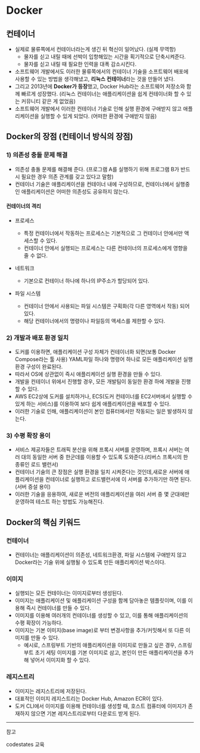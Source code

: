 # Docker
## 컨테이너
* 실제로 물류쪽에서 컨테이너라는게 생긴 뒤 혁신이 일어났다. (실제 무역항)
  * 물자를 싣고 내릴 때에 선박이 입항해있는 시간을 획기적으로 단축시켜준다.
  * 물자를 싣고 내릴 때 필요한 인력을 대폭 감소시킨다.
* 소프트웨어 개발에서도 이러한 물류쪽에서의 컨테이너 기술을 소프트웨어 배포에 사용할 수 있는 방법을 생각해냈고, **리눅스 컨테이너**라는 것을 만들어 냈다.
* 그리고 2013년에 **Docker가 등장**했고, Docker Hub라는 소프트웨어 저장소와 함께 빠르게 성장했다. (리눅스 컨테이너는 애플리케이션을 쉽게 컨테이너화 할 수 있는 커뮤니티 같은 게 없었음)
* 소프트웨어 개발에서 이러한 컨테이너 기술로 인해 실행 환경에 구애받지 않고 애플리케이션을 실행할 수 있게 되었다. (어떠한 환경에 구애받지 않음)

## Docker의 장점 (컨테이너 방식의 장점)
### 1) 의존성 충돌 문제 해결
* 의존성 충돌 문제를 해결해 준다. (프로그램 A를 실행하기 위해 프로그램 B가 반드시 필요한 경우 의존 관계를 갖고 있다고 말함)
* 컨테이너 기술은 애플리케이션을 컨테이너 내에 구성하므로, 컨테이너에서 실행중인 애플리케이션은 어떠한 의존성도 공유하지 않는다.

#### 컨테이너의 격리
* 프로세스
  * 특정 컨테이너에서 작동하는 프로세스는 기본적으로 그 컨테이너 안에서만 액세스할 수 있다.
  * 컨테이너 안에서 실행되는 프로세스는 다른 컨테이너의 프로세스에게 영향을 줄 수 없다.

* 네트워크
  * 기본으로 컨테이너 하나에 하나의 IP주소가 할당되어 있다.

* 파일 시스템
  * 컨테이너 안에서 사용되는 파일 시스템은 구획화(각 다른 영역에서 작동) 되어있다.
  * 해당 컨테이너에서의 명령이나 파일등의 액세스를 제한할 수 있다.

### 2) 개발과 배포 환경 일치
* 도커를 이용하면, 애플리케이션 구성 자체가 컨테이너화 되면(보통 Docker Compose라는 툴 사용) YAML파일 하나와 명령어 하나로 모든 애플리케이션 실행 환경 구성이 완료된다.
* 따라서 OS에 상관없이 즉시 애플리케이션 실행 환경을 만들 수 있다.
* 개발을 컨테이너 위에서 진행할 경우, 모든 개발팀이 동일한 환경 하에 개발을 진행할 수 있다.
* AWS EC2상에 도커를 설치하거나, ECS(도커 컨테이너를 EC2서버에서 실행할 수 있게 하는 서비스)를 이용하여 보다 쉽게 애플리케이션을 배포할 수 있다.
* 이러한 기술로 인해, 애플리케이션이 본인 컴퓨터에서만 작동되는 일은 발생하지 않는다.

### 3) 수평 확장 용이
* 서비스 제공자들은 트래픽 분산을 위해 프록시 서버를 운영하며, 프록시 서버는 여러 대의 동일한 서버 중 한군데를 이용할 수 있도록 도와준다.(리버스 프록시의 한 종류인 로드 밸런서)
* 컨테이너 기술의 큰 장점은 실행 환경을 일치 시켜준다는 것인데,새로운 서버에 애플리케이션을 컨테이너로 실행하고 로드밸런서에 이 서버를 추가하기만 하면 된다. (서버 증설 용이)
* 이러한 기술을 응용하여, 새로운 버전의 애플리케이션을 여러 서버 중 몇 군대에만 운영하여 테스트 하는 방법도 가능해진다.

## Docker의 핵심 키워드
### 컨테이너
* 컨테이너는 애플리케이션이 의존성, 네트워크환경, 파일 시스템에 구애받지 않고 Docker라는 기술 위에 실행될 수 있도록 만든 애플리케이션 박스이다.
### 이미지
* 실행되는 모든 컨테이너는 이미지로부터 생성된다.
* 이미지는 애플리케이션 및 애플리케이션 구성을 함께 담아놓은 템플릿이며, 이를 이용해 즉시 컨테이너를 만들 수 있다.
* 이미지를 이용해 여러개의 컨테이너를 생성할 수 있고, 이를 통해 애플리케이션의 수평 확장이 가능하다.
* 이미지는 기본 이미지(base image)로 부터 변경사항을 추가/커밋해서 또 다른 이미지를 만들 수 있다.
  * 예시로, 스프링부트 기반의 애플리케이션을 이미지로 만들고 싶은 경우, 스프링부트 초기 세팅 이미지를 기본 이미지로 삼고, 본인이 만든 애플리케이션을 추가해 넣어서 이미지화 할 수 있다.
### 레지스트리
* 이미지는 레지스트리에 저장된다.
* 대표적인 이미지 레지스트리는 Docker Hub, Amazon ECR이 있다.
* 도커 CLI에서 이미지를 이용해 컨테이너를 생성할 때, 호스트 컴퓨터에 이미지가 존재하지 않으면 기본 레지스트리로부터 다운로드 받게 된다.


 
___
참고

codestates 교육
